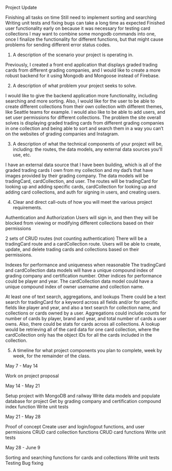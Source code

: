 Project Update

Finishing all tasks on time
Still need to implement sorting and searching
Writing unit tests and fixing bugs can take a long time as expected
Finished user functionality early on because it was necessary for testing card collections
I may want to combine some mongodb commands into one, once I finalize the functionality for different functions,
but that might cause problems for sending different error status codes.

1. A description of the scenario your project is operating in.

Previously, I created a front end application that displays graded trading cards from different grading companies, and I would like to create a more robust backend for it using Mongodb and Mongoose instead of Firebase.

2. A description of what problem your project seeks to solve.

I would like to give the backend application more functionality, including searching and more sorting. Also, I would like for the user to be able to create different collections from their own collection with different themes, like Seattle teams for example. I would also like to be able to add users, and set user permissions for different collections. The problem the site overall solves is displaying graded trading cards from different grading companies in one collection and being able to sort and search them in a way you can’t on the websites of grading companies and Instagram.

3. A description of what the technical components of your project will be, including: the routes, the data models, any external data sources you'll use, etc.

I have an external data source that I have been building, which is all of the graded trading cards I own from my collection and my dad’s that have images provided by their grading company.
The data models will be tradingCard, cardCollection, and user. The routes will be tradingCard for looking up and adding specific cards, cardCollection for looking up and adding card collections, and auth for signing in users, and creating users.

4. Clear and direct call-outs of how you will meet the various project requirements.

Authentication and Authorization
Users will sign in, and then they will be blocked from viewing or modifying different collections based on their permissions

2 sets of CRUD routes (not counting authentication)
There will be a tradingCard route and a cardCollection route. Users will be able to create, update, and delete trading cards and collections based on their permissions.

Indexes for performance and uniqueness when reasonable
The tradingCard and cardCollection data models will have a unique compound index of grading company and certification number. Other indices for performance could be player and year. The cardCollection data model could have a unique compound index of owner username and collection name.

At least one of text search, aggregations, and lookups
There could be a text search for tradingCard for a keyword across all fields and/or for specific fields like player and year, and also a text search for collection name, and collections or cards owned by a user. Aggregations could include counts for number of cards by player, brand and year, and total number of cards a user owns. Also, there could be stats for cards across all collections. A lookup would be retrieving all of the card data for one card collection, where the cardCollection only has the object IDs for all the cards included in the collection.

5. A timeline for what project components you plan to complete, week by week, for the remainder of the class.

May 7 - May 14

Work on project proposal

May 14 - May 21

Setup project with MongoDB and railway
Write data models and populate database for project
Get by grading company and certification compound index function
Write unit tests

May 21 - May 28

Proof of concept
Create user and login/logout functions, and user permissions
CRUD card collection functions
CRUD card functions
Write unit tests

May 28 - June 9

Sorting and searching functions for cards and collections
Write unit tests
Testing
Bug fixing
